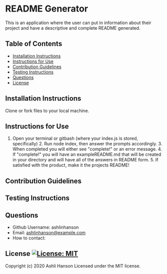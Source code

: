 # README Generator 
 This is an application where the user can put in information about their project and have a descriptive and complete README generated. 
 ## Table of Contents 
 * [Installation Instructions](#Installation-Instructions) 
 * [Instructions for Use](#Instructions-for-Use) 
 * [Contribution Guidelines](#Contribution-Guidelines) 
 * [Testing Instructions](#Testing-Instructions) 
 * [Questions](#Questions) 
 * [License](#License) 
 ## Installation Instructions 
 Clone or fork files to your local machine. 
 ## Instructions for Use 
 1. Open your terminal or gitbash (where your index.js is stored, specifically) 2. Run node index, then answer the prompts accordingly. 3. When completed you will either see "complete!" or an error message. 4. If "complete!" you will have an exampleREADME.md that will be created in your directory and will have all of the answers in README form. 5. If satisfied with the product, make it the projects README! 
 ## Contribution Guidelines  
  
 ## Testing Instructions 
  
 ## Questions  
 * Github Username: ashlinhanson 
 * Email: ashlinhanson@example.com 
 * How to contact:  
 ## License  [![License: MIT](https://img.shields.io/badge/License-MIT-yellow.svg)](https://opensource.org/licenses/MIT) 
 Copyright (c) 2020 Ashli Hanson Licensed under the MIT license.
